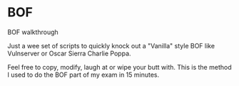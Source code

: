 # BOF
BOF walkthrough

Just a wee set of scripts to quickly knock out a "Vanilla" style BOF like Vulnserver or Oscar Sierra Charlie Poppa.

Feel free to copy, modify, laugh at or wipe your butt with. This is the method I used to do the BOF part of my exam in 15 minutes.
